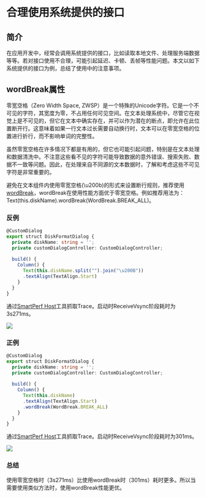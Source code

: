 # 合理使用系统提供的接口
<!--Kit: Common-->
<!--Subsystem: Demo&Sample-->
<!--Owner: @mgy917-->
<!--SE: @jiangwensai-->
<!--TSE: @Lyuxin-->

## 简介

在应用开发中，经常会调用系统提供的接口，比如读取本地文件、处理服务端数据等等。若对接口使用不合理，可能引起延迟、卡顿、丢帧等性能问题。本文以如下系统提供的接口为例，总结了使用中的注意事项。

## wordBreak属性

零宽空格（Zero Width Space, ZWSP）是一个特殊的Unicode字符。它是一个不可见的字符，其宽度为零，不占用任何可见空间。在文本处理系统中，尽管它在视觉上是不可见的，但它在文本中确实存在，并可以作为潜在的断点，即允许在此位置断开行。这意味着如果一行文本过长需要自动换行时，文本可以在零宽空格的位置进行折行，而不影响单词的完整性。

虽然零宽空格在许多情况下都是有用的，但它也可能引起问题，特别是在文本处理和数据清洗中。不注意这些看不见的字符可能导致数据的意外错误、搜索失败、数据不一致等问题。因此，在处理来自不同源的文本数据时，了解和考虑这些不可见字符是非常重要的。

避免在文本组件内使用零宽空格(\u200b)的形式来设置断行规则，推荐使用[wordBreak](../reference/apis-arkui/arkui-ts/ts-basic-components-text.md#wordbreak11)，wordBreak在使用性能方面优于零宽空格。例如推荐用法为：Text(this.diskName).wordBreak(WordBreak.BREAK_ALL)。

### 反例

```ts
@CustomDialog
export struct DiskFormatDialog {
  private diskName: string = '';
  private customDialogController: CustomDialogController;
  
  build() {
    Column() {
      Text(this.diskName.split("").join("\u200B"))
      .textAlign(TextAlign.Start)
    }
  }
}
```

通过[SmartPerf Host](performance-optimization-using-smartperf-host.md)工具抓取Trace。启动时ReceiveVsync阶段耗时为3s271ms。

![](figures/reasonable_using_system_interfaces_2.PNG)

### 正例

```ts
@CustomDialog
export struct DiskFormatDialog {
  private diskName: string = '';
  private customDialogController: CustomDialogController;
    
  build() {
    Column() {
      Text(this.diskName)
      .textAlign(TextAlign.Start)
      .wordBreak(WordBreak.BREAK_ALL)
    }
  }
}
```

通过[SmartPerf Host](performance-optimization-using-smartperf-host.md)工具抓取Trace。启动时ReceiveVsync阶段耗时为301ms。

![](figures/reasonable_using_system_interfaces_4.PNG)

### 总结

使用零宽空格时（3s271ms）比使用wordBreak时（301ms）耗时更多。所以当需要使用类似方法时，使用wordBreak性能更优。
